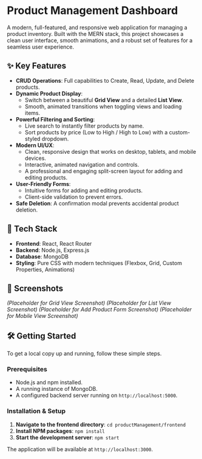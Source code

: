 # Product Management Dashboard

A modern, full-featured, and responsive web application for managing a product inventory. Built with the MERN stack, this project showcases a clean user interface, smooth animations, and a robust set of features for a seamless user experience.

## ✨ Key Features

-   **CRUD Operations**: Full capabilities to Create, Read, Update, and Delete products.
-   **Dynamic Product Display**:
    -   Switch between a beautiful **Grid View** and a detailed **List View**.
    -   Smooth, animated transitions when toggling views and loading items.
-   **Powerful Filtering and Sorting**:
    -   Live search to instantly filter products by name.
    -   Sort products by price (Low to High / High to Low) with a custom-styled dropdown.
-   **Modern UI/UX**:
    -   Clean, responsive design that works on desktop, tablets, and mobile devices.
    -   Interactive, animated navigation and controls.
    -   A professional and engaging split-screen layout for adding and editing products.
-   **User-Friendly Forms**:
    -   Intuitive forms for adding and editing products.
    -   Client-side validation to prevent errors.
-   **Safe Deletion**: A confirmation modal prevents accidental product deletion.

## 🚀 Tech Stack

-   **Frontend**: React, React Router
-   **Backend**: Node.js, Express.js
-   **Database**: MongoDB
-   **Styling**: Pure CSS with modern techniques (Flexbox, Grid, Custom Properties, Animations)

## 📸 Screenshots

*(Placeholder for Grid View Screenshot)*
*(Placeholder for List View Screenshot)*
*(Placeholder for Add Product Form Screenshot)*
*(Placeholder for Mobile View Screenshot)*

## 🛠️ Getting Started

To get a local copy up and running, follow these simple steps.

### Prerequisites

-   Node.js and npm installed.
-   A running instance of MongoDB.
-   A configured backend server running on `http://localhost:5000`.

### Installation & Setup

1.  **Navigate to the frontend directory**: `cd productManagement/frontend`
2.  **Install NPM packages**: `npm install`
3.  **Start the development server**: `npm start`

The application will be available at `http://localhost:3000`.